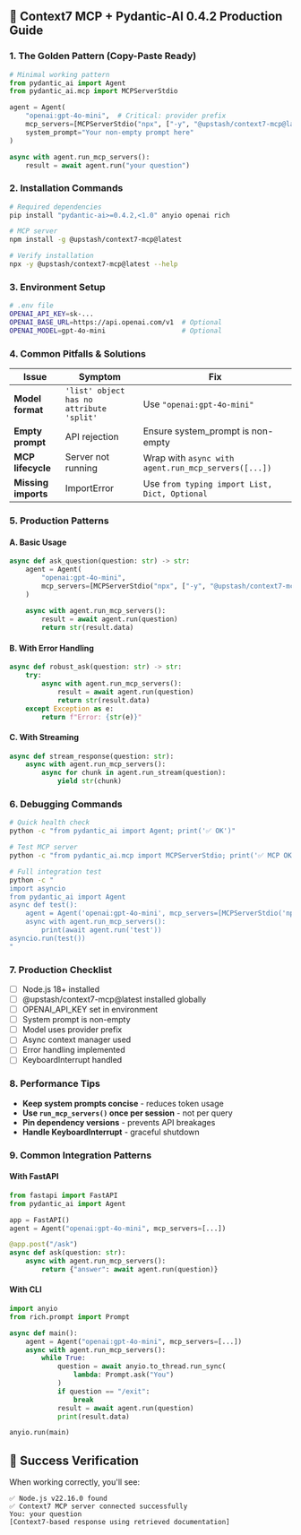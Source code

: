 ## 🚀 **Context7 MCP + Pydantic-AI 0.4.2 Production Guide**

### **1. The Golden Pattern (Copy-Paste Ready)**

```python
# Minimal working pattern
from pydantic_ai import Agent
from pydantic_ai.mcp import MCPServerStdio

agent = Agent(
    "openai:gpt-4o-mini",  # Critical: provider prefix
    mcp_servers=[MCPServerStdio("npx", ["-y", "@upstash/context7-mcp@latest"])],
    system_prompt="Your non-empty prompt here"
)

async with agent.run_mcp_servers():
    result = await agent.run("your question")
```

### **2. Installation Commands**

```bash
# Required dependencies
pip install "pydantic-ai>=0.4.2,<1.0" anyio openai rich

# MCP server
npm install -g @upstash/context7-mcp@latest

# Verify installation
npx -y @upstash/context7-mcp@latest --help
```

### **3. Environment Setup**

```bash
# .env file
OPENAI_API_KEY=sk-...
OPENAI_BASE_URL=https://api.openai.com/v1  # Optional
OPENAI_MODEL=gpt-4o-mini                   # Optional
```

### **4. Common Pitfalls & Solutions**

| Issue | Symptom | Fix |
|-------|---------|-----|
| **Model format** | `'list' object has no attribute 'split'` | Use `"openai:gpt-4o-mini"` |
| **Empty prompt** | API rejection | Ensure system_prompt is non-empty |
| **MCP lifecycle** | Server not running | Wrap with `async with agent.run_mcp_servers([...])` |
| **Missing imports** | ImportError | Use `from typing import List, Dict, Optional` |

### **5. Production Patterns**

#### **A. Basic Usage**
```python
async def ask_question(question: str) -> str:
    agent = Agent(
        "openai:gpt-4o-mini",
        mcp_servers=[MCPServerStdio("npx", ["-y", "@upstash/context7-mcp@latest"])]
    )
    
    async with agent.run_mcp_servers():
        result = await agent.run(question)
        return str(result.data)
```

#### **B. With Error Handling**
```python
async def robust_ask(question: str) -> str:
    try:
        async with agent.run_mcp_servers():
            result = await agent.run(question)
            return str(result.data)
    except Exception as e:
        return f"Error: {str(e)}"
```

#### **C. With Streaming**
```python
async def stream_response(question: str):
    async with agent.run_mcp_servers():
        async for chunk in agent.run_stream(question):
            yield str(chunk)
```

### **6. Debugging Commands**

```bash
# Quick health check
python -c "from pydantic_ai import Agent; print('✅ OK')"

# Test MCP server
python -c "from pydantic_ai.mcp import MCPServerStdio; print('✅ MCP OK')"

# Full integration test
python -c "
import asyncio
from pydantic_ai import Agent
async def test():
    agent = Agent('openai:gpt-4o-mini', mcp_servers=[MCPServerStdio('npx', ['-y', '@upstash/context7-mcp@latest'])])
    async with agent.run_mcp_servers():
        print(await agent.run('test'))
asyncio.run(test())
"
```

### **7. Production Checklist**

- [ ] Node.js 18+ installed
- [ ] @upstash/context7-mcp@latest installed globally
- [ ] OPENAI_API_KEY set in environment
- [ ] System prompt is non-empty
- [ ] Model uses provider prefix
- [ ] Async context manager used
- [ ] Error handling implemented
- [ ] KeyboardInterrupt handled

### **8. Performance Tips**

- **Keep system prompts concise** - reduces token usage
- **Use `run_mcp_servers()` once per session** - not per query
- **Pin dependency versions** - prevents API breakages
- **Handle KeyboardInterrupt** - graceful shutdown

### **9. Common Integration Patterns**

#### **With FastAPI**
```python
from fastapi import FastAPI
from pydantic_ai import Agent

app = FastAPI()
agent = Agent("openai:gpt-4o-mini", mcp_servers=[...])

@app.post("/ask")
async def ask(question: str):
    async with agent.run_mcp_servers():
        return {"answer": await agent.run(question)}
```

#### **With CLI**
```python
import anyio
from rich.prompt import Prompt

async def main():
    agent = Agent("openai:gpt-4o-mini", mcp_servers=[...])
    async with agent.run_mcp_servers():
        while True:
            question = await anyio.to_thread.run_sync(
                lambda: Prompt.ask("You")
            )
            if question == "/exit":
                break
            result = await agent.run(question)
            print(result.data)

anyio.run(main)
```

## 🎯 **Success Verification**

When working correctly, you'll see:
```
✅ Node.js v22.16.0 found
✅ Context7 MCP server connected successfully
You: your question
[Context7-based response using retrieved documentation]
```
